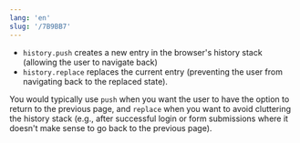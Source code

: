 ```yaml
---
lang: 'en'
slug: '/7B9BB7'
---
```


- `history.push` creates a new entry in the browser's history stack (allowing the user to navigate back)
- `history.replace` replaces the current entry (preventing the user from navigating back to the replaced state).

You would typically use `push` when you want the user to have the option to return to the previous page, and `replace` when you want to avoid cluttering the history stack (e.g., after successful login or form submissions where it doesn't make sense to go back to the previous page).
